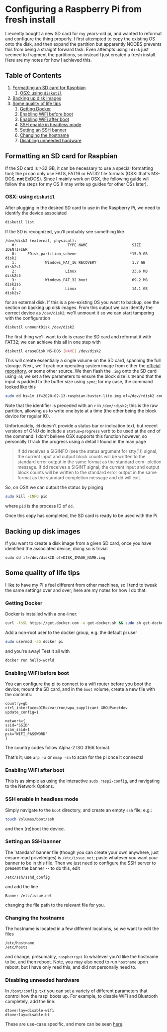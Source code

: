 # Configuring a Raspberry Pi from fresh install

I recently bought a new SD card for my years-old pi, and wanted to reformat and configure the thing properly. I first attempted to copy the existing OS onto the disk, and then expand the partition but apparently NOOBS prevents this from being a straight forward task. Even attempts using `fdisk` just seemed to fragment the partitions, so instead I just created a fresh install. Here are my notes for how I achieved this.

<!--BEGIN TOC-->
## Table of Contents
1. [Formatting an SD card for Raspbian](#formatting-an-sd-card-for-raspbian)
    1. [OSX: using `diskutil`](#osx:-using-diskutil)
2. [Backing up disk images](#backing-up-disk-images)
3. [Some quality of life tips](#some-quality-of-life-tips)
    1. [Getting Docker](#getting-docker)
    2. [Enabling WiFi before boot](#enabling-wifi-before-boot)
    3. [Enabling WiFi after boot](#enabling-wifi-after-boot)
    4. [SSH enable in headless mode](#ssh-enable-in-headless-mode)
    5. [Setting an SSH banner](#setting-an-ssh-banner)
    6. [Changing the hostname](#changing-the-hostname)
    7. [Disabling unneeded hardware](#disabling-unneeded-hardware)

<!--END TOC-->

## Formatting an SD card for Raspbian
If the SD card is >32 GB, it can be necessary to use a special formatting tool; the pi can only use FAT8, FAT16 or FAT32 file formats (OSX: that's MS-DOS, **not** ExDOS). Since I mainly work on OSX, the following guide will follow the steps for my OS (I may write up guides for other OSs later).

### OSX: using `diskutil`
After plugging in the desired SD card to use in the Raspberry Pi, we need to identify the device associated
```bash
diskutil list
```
If the SD is recognized, you'll probably see something like
```
/dev/disk2 (external, physical):
   #:                       TYPE NAME                    SIZE       IDENTIFIER
   0:     FDisk_partition_scheme                        *15.9 GB    disk2
   1:             Windows_FAT_16 RECOVERY                1.7 GB     disk2s1
   2:                      Linux                         33.6 MB    disk2s5
   3:             Windows_FAT_32 boot                    69.2 MB    disk2s6
   4:                      Linux                         14.1 GB    disk2s7
```
for an external disk. If this is a pre-existing OS you want to backup, see the section on backing up disk images. From this output we can identify the correct device as `/dev/disk2`; we'll unmount it so we can start tampering with the configuration
```bash
diskutil unmountDisk /dev/disk2
```
The first thing we'll want to do is erase the SD card and reformat it with FAT32; we can achieve this all in one step with
```bash
diskutil eraseDisk MS-DOS [NAME] /dev/disk2
```
This will create essentially a single volume on the SD card, spanning the full storage. Next, we'll grab our operating system image from either the [official repository](https://www.raspberrypi.org/downloads/raspbian/), or some other source. We then flash the `.img` onto the SD card using `dd`; we set a few parameters to ensure the block size is `1M` and that the input is padded to the buffer size using `sync`; for my case, the command looked like this
```bash
sudo dd bs=1m if=2020-02-13-raspbian-buster-lite.img of=/dev/rdisk2 conv=sync
```
Note that the identifier is preceded with an `r` in `/dev/rdisk2`; this is the raw partition, allowing us to write one byte at a time (the other being the block device for regular IO).

Unfortunately, `dd` doesn't provide a status bar or indication text, but recent versions of GNU do include a `status=progress` verb to be used at the end of the command. I don't believe OSX supports this function however, so personally I track the progress using a detail I found in the man page

>If dd receives a SIGINFO (see the status argument for stty(1)) signal, the current input and output
>block counts will be written to the standard error output in the same format as the standard com-
>pletion message.  If dd receives a SIGINT signal, the current input and output block counts will be
>written to the standard error output in the same format as the standard completion message and dd
>will exit.

So, on OSX we can output the status by pinging
```bash
sudo kill -INFO pid
```
where `pid` is the process ID of `dd`.

Once this copy has completed, the SD card is ready to be used with the Pi.

## Backing up disk images
If you want to create a disk image from a given SD card, once you have identified the associated device, doing so is trivial
```
sudo dd if=/dev/diskID of=DISK_IMAGE_NAME.img
```

## Some quality of life tips
I like to have my Pi's feel different from other machines, so I tend to tweak the same settings over and over; here are my notes for how I do that.

### Getting Docker
Docker is installed with a one-liner:
```bash
curl -fsSL https://get.docker.com -o get-docker.sh && sudo sh get-docker.sh
```

Add a non-root user to the docker group, e.g. the default pi user
```bash
sudo usermod -aG docker pi
```
and you're away! Test it all with
```bash
docker run hello-world
```

### Enabling WiFi before boot
You can configure the pi to connect to a wifi router before you boot the device; mount the SD card, and in the `boot` volume, create a new file with the contents:
```
country=gb
ctrl_interface=DIR=/var/run/wpa_supplicant GROUP=netdev
update_config=1

network={
ssid="SSID"
scan_ssid=1
psk="WIFI_PASSWORD"
}
```
The country codes follow Alpha-2 ISO 3166 format.

That's it; use `arp -a` or `nmap -sn` to scan for the pi once it connects!

### Enabling WiFi after boot
This is as simple as using the interactive `sudo raspi-config`, and navigating to the Network Options.

### SSH enable in headless mode
Simply navigate to the `boot` directory, and create an empty `ssh` file; e.g.:
```bash
touch Volumes/boot/ssh
```
and then (re)boot the device.

### Setting an SSH banner
The 'standard' banner file (though you can create your own anywhere, just ensure read priveledges) is `/etc/issue.net`; paste whatever you want your banner to be in this file. Then we just need to configure the SSH server to present the banner -- to do this, edit
```
/etc/ssh/sshd_config
```
and add the line
```
Banner /etc/issue.net
```
changing the file path to the relevant file for you.

### Changing the hostname
The hostname is located in a few different locations, so we want to edit the files
```
/etc/hostname
/etc/hosts
```
and change, presumably, `raspberrypi` to whatever you'd like the hostname to be, and then reboot. Note, you may also need to run `hostname` upon reboot, but I have only read this, and did not personally need to.

### Disabling unneeded hardware
In `/boot/config.txt` you can set a variety of different parameters that control how the raspi boots up. For example, to disable WiFi and Bluetooth completely, add the line:
```
dtoverlay=disable-wifi
dtoverlay=disable-bt
```
These are use-case specific, and more can be seen [here](https://github.com/raspberrypi/firmware/blob/master/boot/overlays/README).
